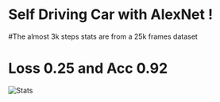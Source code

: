 # Self Driving Car with AlexNet !



#The almost 3k steps stats are from a 25k frames dataset
# Loss 0.25 and Acc 0.92
![Stats](https://github.com/DreadPirate09/GTA-5-Lane-detection/blob/main/stats.PNG)
